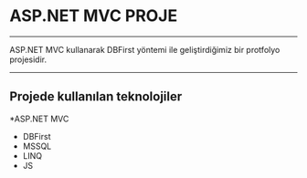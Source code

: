 # ASP.NET MVC PROJE
---
ASP.NET MVC kullanarak DBFirst yöntemi ile geliştirdiğimiz bir protfolyo projesidir. 

---

## Projede kullanılan teknolojiler
*ASP.NET MVC
- DBFirst
- MSSQL
- LINQ
- JS
